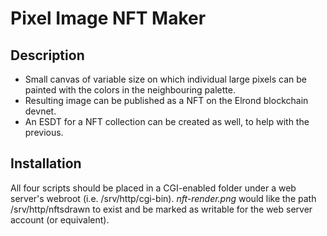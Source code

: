 
# Pixel Image NFT Maker

## Description

* Small canvas of variable size on which individual large pixels can be painted with the colors in the neighbouring palette.
* Resulting image can be published as a NFT on the Elrond blockchain devnet.
* An ESDT for a NFT collection can be created as well, to help with the previous.

## Installation

All four scripts should be placed in a CGI-enabled folder under a web server's webroot (i.e. /srv/http/cgi-bin).
*nft-render.png* would like the path /srv/http/nftsdrawn to exist and be marked as writable for the web server account (or equivalent).




